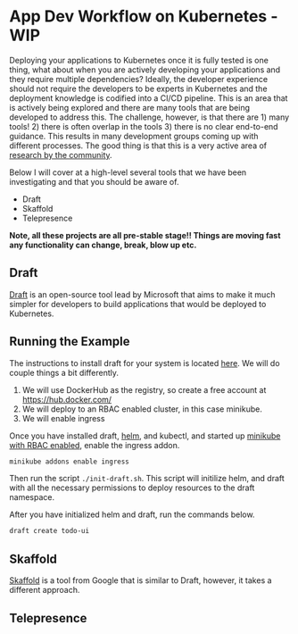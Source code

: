 # App Dev Workflow on Kubernetes - WIP #

Deploying your applications to Kubernetes once it is fully tested is one thing, what about when you are actively developing your applications and they require multiple dependencies?  Ideally, the developer experience should not require the developers to be experts in Kubernetes and the deployment knowledge is codified into a CI/CD pipeline.  This is an area that is actively being explored and there are many tools that are being developed to address this.  The challenge, however, is that there are 1) many tools! 2) there is often overlap in the tools 3) there is no clear end-to-end guidance.  This results in many development groups coming up with different processes.  The good thing is that this is a very active area of [research by the community](https://groups.google.com/forum/#!msg/kubernetes-dev/YcjXRDrCdbI/LKmUJX6YBgAJ).

Below I will cover at a high-level several tools that we have been investigating and that you should be aware of.

* Draft 
* Skaffold
* Telepresence

**Note, all these projects are all pre-stable stage!!  Things are moving fast any functionality can change, break, blow up etc.**

## Draft ##

[Draft](https://github.com/Azure/draft/blob/master/docs/reference/dep-003.md) is an open-source tool lead by Microsoft that aims to make it much simpler for developers to build applications that would be deployed to Kubernetes.  

## Running the Example ##

The instructions to install draft for your system is located [here](https://github.com/Azure/draft/blob/master/docs/install.md).  We will do couple things a bit differently.

1. We will use DockerHub as the registry, so create a free account at https://hub.docker.com/
2. We will deploy to an RBAC enabled cluster, in this case minikube.
3. We will enable ingress

Once you have installed draft, [helm](https://github.com/kubernetes/helm), and kubectl, and started up [minikube with RBAC enabled](../bootcamp/exercises/README.md), enable the ingress addon.

```sh 
minikube addons enable ingress
```

Then run the script `./init-draft.sh`.  This script will initilize helm, and draft with all the necessary permissions to deploy resources to the draft namespace.

After you have initialized helm and draft, run the commands below. 

```sh
draft create todo-ui
```

## Skaffold ##

[Skaffold](https://github.com/GoogleCloudPlatform/skaffold) is a tool from Google that is similar to Draft, however, it takes a different approach.

## Telepresence ##

